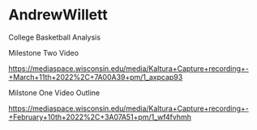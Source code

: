# AndrewWillett
College Basketball Analysis

Milestone Two Video

https://mediaspace.wisconsin.edu/media/Kaltura+Capture+recording+-+March+11th+2022%2C+7A00A39+pm/1_axpcap93


Milstone One Video Outline

https://mediaspace.wisconsin.edu/media/Kaltura+Capture+recording+-+February+10th+2022%2C+3A07A51+pm/1_wf4fvhmh
